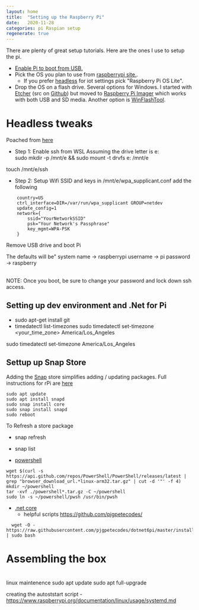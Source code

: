 ```yaml
---
layout: home
title:  "Setting up the Raspberry Pi"
date:   2020-11-28
categories: pi Raspian setup
regenerate: true
---
```

 
There are plenty of great setup tutorials.  Here are the ones I use to setup the pi.

- [Enable Pi to boot from USB.](https://www.raspberrypi.org/documentation/hardware/raspberrypi/bootmodes/msd.md)
- Pick the OS you plan to use from [raspberrypi site.](https://www.raspberrypi.org/software/operating-systems/).  
  - If you prefer [headless](https://en.wikipedia.org/wiki/Headless_computer) for iot settings pick "Raspberry Pi OS Lite".
- Drop the OS on a flash drive.  Several options for Windows.  I started with [Etcher](https://www.balena.io/etcher/)  (src on [Github](https://github.com/balena-io/etcher)) but moved to [Raspberry Pi Imager](https://www.raspberrypi.org/software/) which works with both USB and SD media.  Another option is [WinFlashTool](https://sysprogs.com/winflashtool/download/).


# Headless tweaks
 Poached from [here](https://danidudas.medium.com/install-raspberry-os-configure-wi-fi-and-ssh-headless-without-a-keyboard-or-network-cable-3d4f9d383165)

 - Step 1: Enable ssh
from WSL
Assuming the drive letter is e:\
sudo mkdir -p /mnt/e && sudo mount -t drvfs e: /mnt/e

touch /mnt/e/ssh

- Step 2: Setup Wifi SSID and keys
in /mnt/e/wpa_supplicant.conf add the following

```
    country=US
    ctrl_interface=DIR=/var/run/wpa_supplicant GROUP=netdev 
    update_config=1
    network={
        ssid="YourNetworkSSID"
        psk="Your Network's Passphrase"
        key_mgmt=WPA-PSK
    }
```

Remove USB drive and boot Pi


The defaults will be"
system name -> raspberrypi
username -> pi
password -> raspberry

<br>
NOTE: Once you boot, be sure to change your password and lock down ssh access.


## Setting up dev environment and .Net for Pi
- sudo apt-get install git
- timedatectl list-timezones
sudo timedatectl set-timezone <your_time_zone>
America/Los_Angeles

sudo timedatectl set-timezone America/Los_Angeles

## Settup up Snap Store
Adding the [Snap](https://snapcraft.io/) store simplifies adding / updating packages. Full instructions for rPi are [here](https://snapcraft.io/install/snapd/raspbian#:~:text=On%20a%20Raspberry%20Pi%20running%20the%20latest%20version,get%20the%20latest%20snapd%3A%20sudo%20snap%20install%20core.)
```
sudo apt update
sudo apt install snapd
sudo snap install core
sudo snap install snapd
sudo reboot
```

To Refresh a store package

- snap refresh
- snap list


- [powershell](https://docs.microsoft.com/en-us/powershell/scripting/install/installing-powershell-core-on-linux)

```
wget $(curl -s https://api.github.com/repos/PowerShell/PowerShell/releases/latest | grep "browser_download_url.*linux-arm32.tar.gz" | cut -d '"' -f 4)
mkdir ~/powershell
tar -xvf ./powershell*.tar.gz -C ~/powershell
sudo ln -s ~/powershell/pwsh /usr/bin/pwsh
```


- [.net core](https://dotnet.microsoft.com/download/dotnet-core)
    - helpful scripts https://github.com/pjgpetecodes/
```
  wget -O - https://raw.githubusercontent.com/pjgpetecodes/dotnet6pi/master/install.sh | sudo bash
```


# Assembling the box
#


linux maintenence
        sudo apt update
        sudo apt full-upgrade

creating the autoststart script - https://www.raspberrypi.org/documentation/linux/usage/systemd.md
